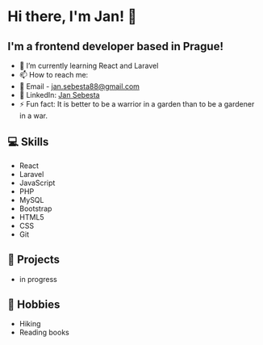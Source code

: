 # Hi there, I'm Jan! 👋

## I'm a frontend developer based in Prague!

<!-- - 🔭 I finished Coding Bootcamp Prague -->
- 🌱 I’m currently learning React and Laravel
- 📫 How to reach me: 
- 📧 Email - jan.sebesta88@gmail.com
- 💼 LinkedIn: [Jan Sebesta](https://www.linkedin.com/in/jansebestacz/)  
- ⚡ Fun fact: It is better to be a warrior in a garden than to be a gardener in a war.

## 💻 Skills
- React
- Laravel
- JavaScript
- PHP
- MySQL
- Bootstrap
- HTML5
- CSS
- Git

## 🚀 Projects
- in progress

## 🎨 Hobbies
- Hiking
- Reading books

